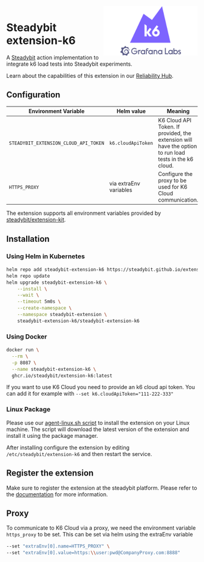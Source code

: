 <img src="./logo.webp" height="130" align="right" alt="K6 logo">

# Steadybit extension-k6

A [Steadybit](https://www.steadybit.com/) action implementation to integrate k6 load tests into Steadybit experiments.

Learn about the capabilities of this extension in our [Reliability Hub](https://hub.steadybit.com/extension/com.steadybit.extension_k6).

## Configuration

| Environment Variable                  | Helm value             | Meaning                                                                                                | Reuired | Default |
|---------------------------------------|------------------------|--------------------------------------------------------------------------------------------------------|---------|---------|
| `STEADYBIT_EXTENSION_CLOUD_API_TOKEN` | `k6.cloudApiToken`     | K6 Cloud API Token. If provided, the extension will have the option to run load tests in the k6 cloud. | no      |         |
| `HTTPS_PROXY`                         | via extraEnv variables | Configure the proxy to be used for K6 Cloud communication.                                             | no      |         |

The extension supports all environment variables provided by [steadybit/extension-kit](https://github.com/steadybit/extension-kit#environment-variables).

## Installation

### Using Helm in Kubernetes

```sh
helm repo add steadybit-extension-k6 https://steadybit.github.io/extension-k6
helm repo update
helm upgrade steadybit-extension-k6 \
    --install \
    --wait \
    --timeout 5m0s \
    --create-namespace \
    --namespace steadybit-extension \
    steadybit-extension-k6/steadybit-extension-k6
```

### Using Docker

```sh
docker run \
  --rm \
  -p 8087 \
  --name steadybit-extension-k6 \
  ghcr.io/steadybit/extension-k6:latest
```

If you want to use K6 Cloud you need to provide an k6 cloud api token. You can add it for example with `--set k6.cloudApiToken="111-222-333"`

### Linux Package

Please use our [agent-linux.sh script](https://docs.steadybit.com/install-and-configure/install-agent/install-on-linux-hosts) to install the extension on your Linux machine.
The script will download the latest version of the extension and install it using the package manager.

After installing configure the extension by editing `/etc/steadybit/extension-k6` and then restart the service.

## Register the extension

Make sure to register the extension at the steadybit platform. Please refer to
the [documentation](https://docs.steadybit.com/integrate-with-steadybit/extensions/extension-installation) for more information.

## Proxy
To communicate to K6 Cloud via a proxy, we need the environment variable `https_proxy` to be set.
This can be set via helm using the extraEnv variable

```bash
--set "extraEnv[0].name=HTTPS_PROXY" \
--set "extraEnv[0].value=https:\\user:pwd@CompanyProxy.com:8888"
```
